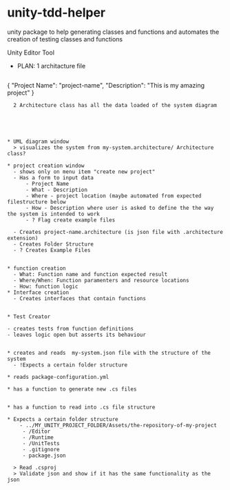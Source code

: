 # unity-tdd-helper
unity package to help generating classes and functions and automates the creation of testing classes and functions



Unity Editor Tool



* PLAN: 
  1 architacture file
  ```javascript
{
  "Project Name": "project-name",
  "Description": "This is my amazing project"
}



```
  2 Architecture class has all the data loaded of the system diagram





* UML diagram window
  > visualizes the system from my-system.architecture/ Architecture class?

* project creation window
  - shows only on menu item "create new project"
  - Has a form to input data
      - Project Name
      - What - Description
      - Where - project location (maybe automated from expected filestructure below
      - How - Description where user is asked to define the the way the system is intended to work
      - ? Flag create example files

  - Creates project-name.architecture (is json file with .architecture extension)
  - Creates Folder Structure
  - ? Creates Example Files


* function creation
  - What: Function name and function expected result
  - Where/When: Function paramenters and resource locations
  - How: function logic
* Interface creation
  - Creates interfaces that contain functions


* Test Creator

- creates tests from function definitions
- leaves logic open but asserts its behaviour


* creates and reads  my-system.json file with the structure of the system
  - !Expects a certain folder structure

* reads package-configuration.yml
  
* has a function to generate new .cs files


* has a function to read into .cs file structure
 
* Expects a certain folder structure
    - ../MY_UNITY_PROJECT_FOLDER/Assets/the-repository-of-my-project
     - /Editor
     - /Runtime
     - /UnitTests
     - .gitignore
     - package.json
      
  > Read .csproj
  > Validate json and show if it has the same functionality as the json
  


